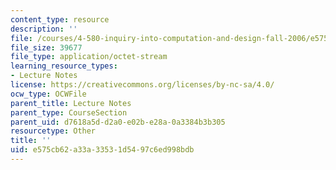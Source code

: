 ```yaml
---
content_type: resource
description: ''
file: /courses/4-580-inquiry-into-computation-and-design-fall-2006/e575cb62a33a33531d5497c6ed998bdb_l7Acal_shapes.pdf
file_size: 39677
file_type: application/octet-stream
learning_resource_types:
- Lecture Notes
license: https://creativecommons.org/licenses/by-nc-sa/4.0/
ocw_type: OCWFile
parent_title: Lecture Notes
parent_type: CourseSection
parent_uid: d7618a5d-d2a0-e02b-e28a-0a3384b3b305
resourcetype: Other
title: ''
uid: e575cb62-a33a-3353-1d54-97c6ed998bdb
---
```

